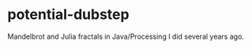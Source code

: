 potential-dubstep
=================

Mandelbrot and Julia fractals in Java/Processing I did several years ago.
